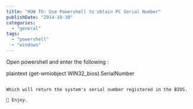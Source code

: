 ```yaml
---
title: "HOW TO: Use Powershell to obtain PC Serial Number"
publishDate: "2014-10-30"
categories: 
  - "general"
tags: 
  - "powershell"
  - "windows"
---
```


Open powershell and enter the following :

plaintext
(get-wmiobject WIN32\_bios).SerialNumber
```

Which will return the system's serial number registered in the BIOS.

🙂 Enjoy.
